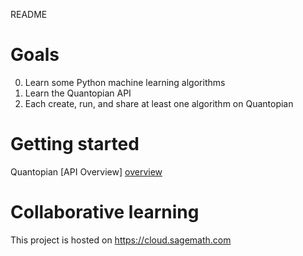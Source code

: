 README
######

Goals
=====

  0. Learn some Python machine learning algorithms
  1. Learn the Quantopian API
  2. Each create, run, and share at least one algorithm
     on Quantopian


Getting started
===============

Quantopian [API Overview] [overview]

[overview]: https://www.quantopian.com/help#ide-api


Collaborative learning
======================

This project is hosted on https://cloud.sagemath.com
